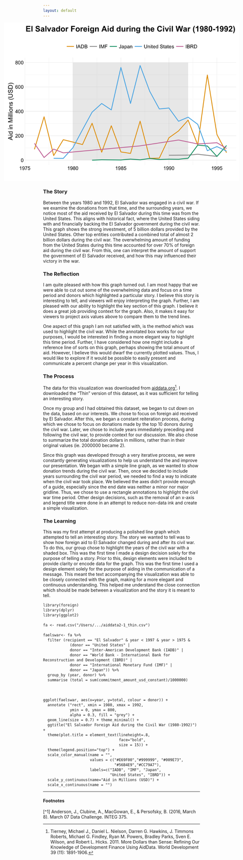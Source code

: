 ```yaml
---
layout: default
---
```


<img src="/images/FA_El_Salvador.png" alt="image" style = "max-width: 150%; margin-left: -25%" align = "center">

### The Story
Between the years 1980 and 1992, El Salvador was engaged in a civil war. If we examine the donations from that time, and the surrounding years, we notice most of the aid received by El Salvador during this time was from the United States. This aligns with historical fact, where the United States siding with and financially backing the El Salvador government during the civil war. This graph shows the strong investment, of 5 billion dollars provided by the United States. Other top entities contributed a combined total of almost 2 billion dollars during the civil war. The overwhelming amount of funding from the United States during this time accounted for over 70% of foreign aid during the civil war. From this, one can interpret the amount of support the government of El Salvador received, and how this may influenced their victory in the war. 


### The Reflection
I am quite pleased with how this graph turned out. I am most happy that we were able to cut out some of the overwhelming data and focus on a time period and donors which highlighted a particular story. I believe this story is interesting to tell, and viewers will enjoy interpreting the graph. Further, I am pleased with our ability to highlight the key section of this graph. I believe it does a great job providing context for the graph. Also, it makes it easy for viewers to project axis values above to compare them to the trend lines.

One aspect of this graph I am not satisfied with, is the method which was used to highlight the civil war. While the annotated box works for our purposes, I would be interested in finding a more elegant way to highlight this time period. Further, I have considered how one might include a reference line of sorts on this graph, perhaps showing the total amount of aid. However, I believe this would dwarf the currently plotted values. Thus, I would like to explore if it would be possible to easily present and communicate a percent change per year in this visualization. 


### The Process
The data for this visualization was downloaded from [aiddata.org](http://aiddata.org/country-level-research-datasets)[^2]. I downloaded the “Thin” version of this dataset, as it was sufficient for telling an interesting story. 

Once my group and I had obtained this dataset, we began to cut down on the data, based on our interests. We chose to focus on foreign aid received by El Salvador. After this, we began a constant reiteration process, during which we chose to focus on donations made by the top 10 donors during the civil war. Later, we chose to include years immediately preceding and following the civil war, to provide context for our discussion. We also chose to summarize the total donation dollars in millions, rather than in their original values (ie. 2000000 became 2).  

Since this graph was developed through a very iterative process, we were constantly generating visualizations to help us understand the and improve our presentation. We began with a simple line graph, as we wanted to show donation trends during the civil war. Then, once we decided to include years surrounding the civil war period, we needed to find a way to indicate when the civil war took place. We believed the axes didn’t provide enough of a guide, especially since the end date was neither a minor nor major gridline. Thus, we chose to use a rectangle annotations to highlight the civil war time period. Other design decisions, such as the removal of an x-axis and legend title were done in an attempt to reduce non-data ink and create a simple visualization. 


### The Learning
This was my first attempt at producing a polished line graph which attempted to tell an interesting story. The story we wanted to tell was to show how foreign aid to El Salvador changed during and after its civil war. To do this, our group chose to highlight the years of the civil war with a shaded box. This was the first time I made a design decision solely for the purpose of telling a story. Prior to this, design elements were included to provide clarity or encode data for the graph. This was the first time I used a design element solely for the purpose of aiding in the communication of a message. This meant the text accompanying the visualization was able to be closely connected with the graph, making for a more elegant and continuous understanding. This helped me understand the close connection which should be made between a visualization and the story it is meant to tell. 


```
library(foreign)
library(dplyr)
library(ggplot2)

fa <- read.csv("/Users/.../aiddata2-1_thin.csv")

faelswar<- fa %>%
  filter (recipient == "El Salvador" & year < 1997 & year > 1975 & 
            (donor == "United States" |
            donor == "Inter-American Development Bank (IADB)" |
            donor == "World Bank - International Bank for Reconstruction and Development (IBRD)" |
            donor == "International Monetary Fund (IMF)" | 
            donor == "Japan")) %>%
  group_by (year, donor) %>%
  summarise (total = sum(commitment_amount_usd_constant)/1000000)



ggplot(faelswar, aes(x=year, y=total, colour = donor)) + 
  annotate ("rect", xmin = 1980, xmax = 1992, 
            ymin = 0, ymax = 800, 
            alpha = 0.3, fill = "grey") +
  geom_line(size = 0.7) + theme_minimal() + 
  ggtitle("El Salvador Foreign Aid during the Civil War (1980-1992)") +
  theme(plot.title = element_text(lineheight=.8, 
                                  face="bold", 
                                  size = 15)) +
  theme(legend.position="top") +
  scale_color_manual(name = "",
                     values = c("#E69F00","#999999", "#009E73", 
                                "#56B4E9","#CC79A7"),
                     labels=c("IADB", "IMF", "Japan", 
                              "United States", "IBRD")) + 
  scale_y_continuous(name="Aid in Millions (USD)") +
  scale_x_continuous(name = "")
```

<hr>

#### Footnotes
[^1] Anderson, J., Clubine, A., MacGowan, E., & Persofsky, B. (2016, March 8). March 07 Data Challenge. INTEG 375. 
[^2]: Tierney, Michael J., Daniel L. Nielson, Darren G. Hawkins, J. Timmons Roberts, Michael G. Findley, Ryan M. Powers, Bradley Parks, Sven E. Wilson, and Robert L. Hicks. 2011. More Dollars than Sense: Refining Our Knowledge of Development Finance Using AidData. World Development 39 (11): 1891-1906.
